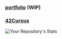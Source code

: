 ### [portfolio](https://antoinelemarchand.xyz) (WIP)
### [42Cursus](https://github.com/AntoineLemarchand/42Cursus)
![Your Repository's Stats](https://github-readme-stats.vercel.app/api/top-langs/?username=AntoineLemarchand&theme=blue-green)
